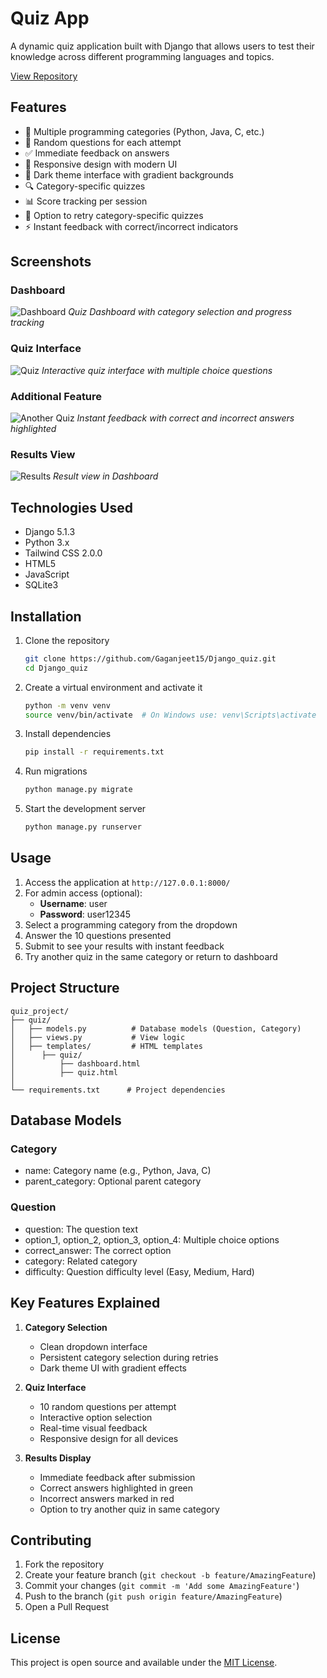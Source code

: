 # Quiz App

A dynamic quiz application built with Django that allows users to test their knowledge across different programming languages and topics.

[View Repository](https://github.com/Gaganjeet15/Django_quiz.git)

## Features

- 🎯 Multiple programming categories (Python, Java, C, etc.)
- 🔄 Random questions for each attempt
- ✅ Immediate feedback on answers
- 📱 Responsive design with modern UI
- 🎨 Dark theme interface with gradient backgrounds
- 🔍 Category-specific quizzes
- 📊 Score tracking per session
- 🔄 Option to retry category-specific quizzes
- ⚡ Instant feedback with correct/incorrect indicators

## Screenshots

### Dashboard
![Dashboard](https://raw.githubusercontent.com/Gaganjeet15/Django_quiz/main/screenshots/dashboard.png)
*Quiz Dashboard with category selection and progress tracking*

### Quiz Interface
![Quiz](https://raw.githubusercontent.com/Gaganjeet15/Django_quiz/main/screenshots/quiz.png)
*Interactive quiz interface with multiple choice questions*

### Additional Feature
![Another Quiz](https://raw.githubusercontent.com/Gaganjeet15/Django_quiz/main/screenshots/try_anotherQuiz.png)
*Instant feedback with correct and incorrect answers highlighted*


### Results View
![Results](https://raw.githubusercontent.com/Gaganjeet15/Django_quiz/main/screenshots/results.png)
*Result view in Dashboard*

## Technologies Used

- Django 5.1.3
- Python 3.x
- Tailwind CSS 2.0.0
- HTML5
- JavaScript
- SQLite3

## Installation

1. Clone the repository
   ```bash
   git clone https://github.com/Gaganjeet15/Django_quiz.git
   cd Django_quiz
   ```

2. Create a virtual environment and activate it
   ```bash
   python -m venv venv
   source venv/bin/activate  # On Windows use: venv\Scripts\activate
   ```

3. Install dependencies
   ```bash
   pip install -r requirements.txt
   ```

4. Run migrations
   ```bash
   python manage.py migrate
   ```

5. Start the development server
   ```bash
   python manage.py runserver
   ```

## Usage

1. Access the application at `http://127.0.0.1:8000/`
2. For admin access (optional):
   - **Username**: user
   - **Password**: user12345
3. Select a programming category from the dropdown
4. Answer the 10 questions presented
5. Submit to see your results with instant feedback
6. Try another quiz in the same category or return to dashboard

## Project Structure

```
quiz_project/
├── quiz/
│   ├── models.py          # Database models (Question, Category)
│   ├── views.py           # View logic
│   ├── templates/         # HTML templates
│      ├── quiz/
│          ├── dashboard.html
│          ├── quiz.html
│   
└── requirements.txt      # Project dependencies
```

## Database Models

### Category
- name: Category name (e.g., Python, Java, C)
- parent_category: Optional parent category

### Question
- question: The question text
- option_1, option_2, option_3, option_4: Multiple choice options
- correct_answer: The correct option
- category: Related category
- difficulty: Question difficulty level (Easy, Medium, Hard)

## Key Features Explained

1. **Category Selection**
   - Clean dropdown interface
   - Persistent category selection during retries
   - Dark theme UI with gradient effects

2. **Quiz Interface**
   - 10 random questions per attempt
   - Interactive option selection
   - Real-time visual feedback
   - Responsive design for all devices

3. **Results Display**
   - Immediate feedback after submission
   - Correct answers highlighted in green
   - Incorrect answers marked in red
   - Option to try another quiz in same category

## Contributing

1. Fork the repository
2. Create your feature branch (`git checkout -b feature/AmazingFeature`)
3. Commit your changes (`git commit -m 'Add some AmazingFeature'`)
4. Push to the branch (`git push origin feature/AmazingFeature`)
5. Open a Pull Request

## License

This project is open source and available under the [MIT License](LICENSE).
